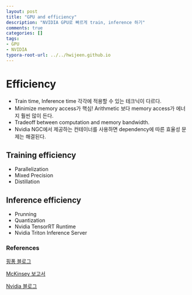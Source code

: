 ```yaml
---
layout: post
title: "GPU and efficiency"
description: "NVIDIA GPU로 빠르게 train, inference 하기"
comments: true
categories: []
tags:
- GPU
- NVIDIA
typora-root-url: ../../hwijeen.github.io
---
```


# Efficiency

* Train time, Inference time 각각에 적용할 수 있는 테크닉이 다르다.
* Minimize memory access가 핵심! Arithmetic 보다 memory access가 에너지 훨씬 많이 든다.
* Tradeoff between computation and memory bandwidth.
* Nvidia NGC에서 제공하는 컨테이너를 사용하면 dependency에 따른 효율성 문제는 해결된다.

## Training efficiency 

* Parallelization
* Mixed Precision
* Distillation

## Inference efficiency

- Prunning
- Quantization
- Nvidia TensorRT Runtime
- Nvidia Triton Inference Server





### References

[핑퐁 블로그](https://blog.pingpong.us/ml-model-optimize/)

[McKinsey 보고서](https://www.mckinsey.com/~/media/McKinsey/Industries/Semiconductors/Our%20Insights/Artificial%20intelligence%20hardware%20New%20opportunities%20for%20semiconductor%20companies/Artificial-intelligence-hardware.ashx)

[Nvidia 블로그](https://blogs.nvidia.co.kr/2020/02/19/nvidia-tensor-rt/)